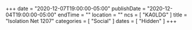+++
date = "2020-12-07T19:00:00-05:00"
publishDate = "2020-12-04T19:00:00-05:00"
endTime = ""
location = ""
ncs = [ "KA0LDG" ]
title = "Isolation Net 1207"
categories = [ "Social" ]
dates = [ "Hidden" ]
+++
